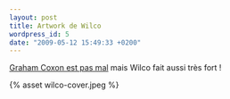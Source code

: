 ```yaml
---
layout: post
title: Artwork de Wilco
wordpress_id: 5
date: "2009-05-12 15:49:33 +0200"
---
```


[Graham Coxon est pas mal][i1] mais Wilco fait aussi très fort !

{% asset wilco-cover.jpeg %}

[i1]: https://www.deadrooster.org/artwork-de-l-album-de-graham-coxon/

